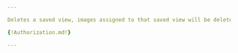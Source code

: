 ```yaml
---

Deletes a saved view, images assigned to that saved view will be deleted as well.

{!Authorization.md!}

---
```


